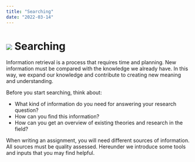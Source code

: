 ```yaml
---
title: "Searching"
date: "2022-03-14"
---
```


# ![](/images/illustrasjoner_sok_500x450.png) Searching

Information retrieval is a process that requires time and planning. New information must be compared with the knowledge we already have. In this way, we expand our knowledge and contribute to creating new meaning and understanding.

Before you start searching, think about:
- What kind of information do you need for answering your research question?
- How can you find this information?
- How can you get an overview of existing theories and research in the field?

When writing an assignment, you will need different sources of information. All sources must be quality assessed. Hereunder we introduce some tools and inputs that you may find helpful.

